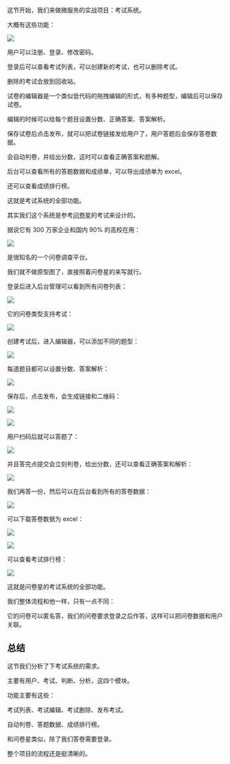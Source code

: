 这节开始，我们来做微服务的实战项目：考试系统。

大概有这些功能：

![](./image/155-1.png)

用户可以注册、登录、修改密码。

登录后可以查看考试列表，可以创建新的考试，也可以删除考试。

删除的考试会放到回收站。

试卷的编辑器是一个类似低代码的拖拽编辑的形式，有多种题型，编辑后可以保存试卷。

编辑的时候可以给每个题目设置分数、正确答案、答案解析。

保存试卷后点击发布，就可以把试卷链接发给用户了，用户答题后会保存答卷数据。

会自动判卷，并给出分数，这时可以查看正确答案和题解。

后台可以查看所有的答题数据和成绩单，可以导出成绩单为 excel。

还可以查看成绩排行榜。

这就是考试系统的全部功能。

其实我们这个系统是参考[问卷星](https://www.wjx.cn/)的考试来设计的。

据说它有 300 万家企业和国内 90% 的高校在用：

![](./image/155-2.png)

是很知名的一个问卷调查平台。

我们就不做原型图了，直接照着问卷星的来写就行。

登录后进入后台管理可以看到所有问卷列表：

![](./image/155-3.png)

它的问卷类型支持考试：

![](./image/155-4.png)

创建考试后，进入编辑器，可以添加不同的题型：

![](./image/155-5.png)

每道题目都可以设置分数、答案解析：

![](./image/155-6.png)

保存后，点击发布，会生成链接和二维码：


![](./image/155-7.png)

![](./image/155-8.png)

用户扫码后就可以答题了：

![](./image/155-9.png)

并且答完点提交会立刻判卷，给出分数，还可以查看正确答案和解析：

![](./image/155-10.png)

我们再答一份，然后可以在后台看到所有的答卷数据：

![](./image/155-11.png)

可以下载答卷数据为 excel：

![](./image/155-12.png)

![](./image/155-13.png)

可以查看考试排行榜：

![](./image/155-14.png)

这就是问卷星的考试系统的全部功能。

我们整体流程和他一样，只有一点不同：

它的问卷可以匿名答，我们的问卷要求登录之后作答，这样可以把问卷数据和用户关联。

## 总结

这节我们分析了下考试系统的需求。

主要有用户、考试、判断、分析，这四个模块。

功能主要有这些：

考试列表、考试编辑、考试删除、发布考试。

自动判卷、答题数据、成绩排行榜。

和问卷星类似，除了我们答卷需要登录。

整个项目的流程还是挺清晰的。
